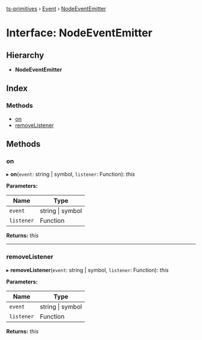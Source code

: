 [ts-primitives](../README.md) › [Event](../modules/event.md) › [NodeEventEmitter](event.nodeeventemitter.md)

# Interface: NodeEventEmitter

## Hierarchy

* **NodeEventEmitter**

## Index

### Methods

* [on](event.nodeeventemitter.md#on)
* [removeListener](event.nodeeventemitter.md#removelistener)

## Methods

###  on

▸ **on**(`event`: string | symbol, `listener`: Function): *this*

**Parameters:**

Name | Type |
------ | ------ |
`event` | string &#124; symbol |
`listener` | Function |

**Returns:** *this*

___

###  removeListener

▸ **removeListener**(`event`: string | symbol, `listener`: Function): *this*

**Parameters:**

Name | Type |
------ | ------ |
`event` | string &#124; symbol |
`listener` | Function |

**Returns:** *this*
